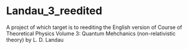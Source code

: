 # Landau_3_reedited
A project of which target is to reediting the English version of Course of Theoretical Physics Volume 3: Quantum Mehchanics (non-relativistic theory) by L. D. Landau
